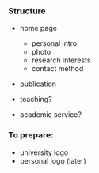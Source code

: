 

### Structure

- home page
   * personal intro
   * photo
   * research interests
   * contact method

- publication

- teaching?
- academic service?



### To prepare: 

* university logo
* personal logo (later)
